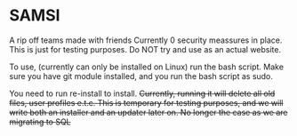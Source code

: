 # SAMSI
A rip off teams made with friends
Currently 0 security meassures in place. This is just for testing purposes. Do NOT try and use as an actual website.

To use, (currently can only be installed on Linux) run the bash script. Make sure you have git module installed, and you run the bash script as sudo.

You need to run re-install to install. <strike>Currently, running it will delete all old files, user profiles e.t.c. This is temporary for testing purposes, and we will write both an installer and an updater later on. </script> No longer the case as we are migrating to SQL
